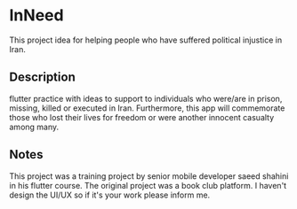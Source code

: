 # InNeed

This project idea for helping people who have suffered political injustice in Iran.

## Description

flutter practice with ideas to support to individuals who were/are in prison, missing, killed or executed in Iran. Furthermore, this app will commemorate those who lost their lives for freedom or were another innocent casualty among many. 


## Notes
This project was a training project by senior mobile developer saeed shahini in his flutter course. The original project was a book club platform. I haven't design the UI/UX so if it's your work please inform me.



